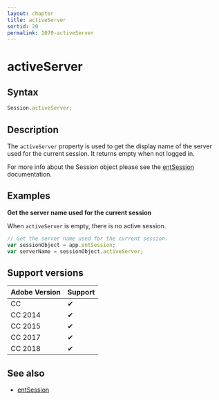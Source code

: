 ```yaml
---
layout: chapter
title: activeServer
sortid: 20
permalink: 1070-activeServer
---
```

# activeServer

## Syntax

```javascript
Session.activeServer;
```

## Description

The `activeServer` property is used to get the display name of the server used for the current session. It returns empty when not logged in.

For more info about the Session object please see the [entSession](../../Application/Properties/entSession.md) documentation.

## Examples

**Get the server name used for the current session**

When `activeServer` is empty, there is no active session.

```javascript
// Get the server name used for the current session.
var sessionObject = app.entSession;
var serverName = sessionObject.activeServer;
```

## Support versions

| Adobe Version | Support |
|---------------|---------|
| CC            | ✔       |
| CC 2014       | ✔       |
| CC 2015       | ✔       |
| CC 2017       | ✔       |
| CC 2018       | ✔       |

## See also

* [entSession](../../Application/Properties/entSession.md)